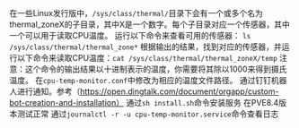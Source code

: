 在一些Linux发行版中，`/sys/class/thermal/`目录下会有一个或多个名为thermal_zoneX的子目录，其中X是一个数字。每个子目录对应一个传感器，其中一个可以用于读取CPU温度。
运行以下命令来查看可用的传感器： `ls /sys/class/thermal/thermal_zone*` 根据输出的结果，找到对应的传感器，并运行以下命令来读取CPU温度：`cat /sys/class/thermal/thermal_zoneX/temp`
注意：这个命令的输出结果以十进制表示的温度，你需要将其除以1000来得到摄氏温度。
在`cpu-temp-monitor.conf`中修改为相应的温度文件路径。
通过钉钉机器人进行通知。参考（https://open.dingtalk.com/document/orgapp/custom-bot-creation-and-installation）
通过`sh install.sh`命令安装服务
在PVE8.4版本测试正常
通过`journalctl -r -u cpu-temp-monitor.service`命令查看日志
